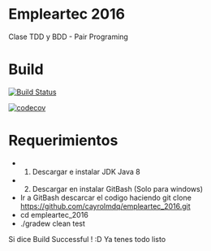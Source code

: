# Empleartec 2016
Clase TDD y BDD - Pair Programing

# Build
[![Build Status](https://travis-ci.org/cayrolmdq/empleartec_2016.svg?branch=master)](https://travis-ci.org/cayrolmdq/empleartec_2016)

[![codecov](https://codecov.io/gh/cayrolmdq/empleartec_2016/branch/master/graph/badge.svg)](https://codecov.io/gh/cayrolmdq/empleartec_2016)


# Requerimientos
* 1) Descargar e instalar JDK Java 8
* 2) Descargar en instalar GitBash (Solo para windows)
* Ir a GitBash descarcar el codigo haciendo git clone https://github.com/cayrolmdq/empleartec_2016.git
* cd empleartec_2016
* ./gradew clean test

Si dice Build Successful ! :D Ya tenes todo listo


